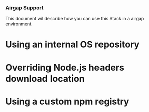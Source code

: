 ### Airgap Support 

This document wil describe how you can use this Stack in a airgap environment.

# Using an internal OS repository

# Overriding Node.js headers download location

# Using a custom npm registry